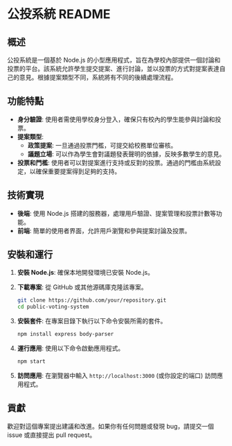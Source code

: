 # 公投系統 README

## 概述

公投系統是一個基於 Node.js 的小型應用程式，旨在為學校內部提供一個討論和投票的平台。該系統允許學生提交提案、進行討論，並以投票的方式對提案表達自己的意見。根據提案類型不同，系統將有不同的後續處理流程。

## 功能特點

- **身分驗證**: 使用者需使用學校身分登入，確保只有校內的學生能參與討論和投票。
- **提案類型**:
  - **政策提案**: 一旦通過投票門檻，可提交給校務單位審核。
  - **議題立場**: 可以作為學生會對議題發表聲明的依據，反映多數學生的意見。
- **投票和門檻**: 使用者可以對提案進行支持或反對的投票。通過的門檻由系統設定，以確保重要提案得到足夠的支持。

## 技術實現

- **後端**: 使用 Node.js 搭建的服務器，處理用戶驗證、提案管理和投票計數等功能。
- **前端**: 簡單的使用者界面，允許用戶瀏覽和參與提案討論及投票。

## 安裝和運行

1. **安裝 Node.js**: 確保本地開發環境已安裝 Node.js。
   
2. **下載專案**: 從 GitHub 或其他源碼庫克隆該專案。

   ```bash
   git clone https://github.com/your/repository.git
   cd public-voting-system
   ```

3. **安裝套件**: 在專案目錄下執行以下命令安裝所需的套件。

   ```bash
   npm install express body-parser
   ```
   
4. **運行應用**: 使用以下命令啟動應用程式。

   ```bash
   npm start
   ```

5. **訪問應用**: 在瀏覽器中輸入 `http://localhost:3000` (或你設定的端口) 訪問應用程式。

## 貢獻

歡迎對這個專案提出建議和改進。如果你有任何問題或發現 bug，請提交一個 issue 或直接提出 pull request。
